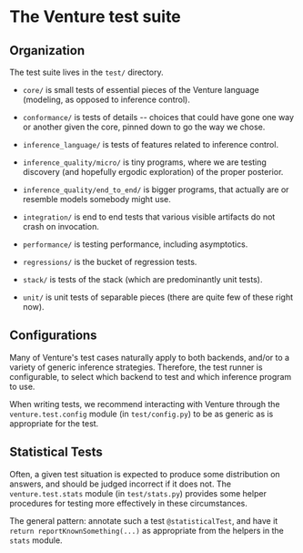 The Venture test suite
======================

Organization
------------

The test suite lives in the `test/` directory.

- `core/` is small tests of essential pieces of the Venture language
  (modeling, as opposed to inference control).

- `conformance/` is tests of details -- choices that could have gone
  one way or another given the core, pinned down to go the way we
  chose.

- `inference_language/` is tests of features related to inference
  control.

- `inference_quality/micro/` is tiny programs, where we are testing
  discovery (and hopefully ergodic exploration) of the proper posterior.

- `inference_quality/end_to_end/` is bigger programs, that actually
  are or resemble models somebody might use.

- `integration/` is end to end tests that various visible artifacts do
  not crash on invocation.

- `performance/` is testing performance, including asymptotics.

- `regressions/` is the bucket of regression tests.

- `stack/` is tests of the stack (which are predominantly unit tests).

- `unit/` is unit tests of separable pieces (there are quite few of
  these right now).

Configurations
--------------

Many of Venture's test cases naturally apply to both backends, and/or
to a variety of generic inference strategies.  Therefore, the test
runner is configurable, to select which backend to test and which
inference program to use.

When writing tests, we recommend interacting with Venture through the
`venture.test.config` module (in `test/config.py`) to be as generic as
is appropriate for the test.

Statistical Tests
-----------------

Often, a given test situation is expected to produce some distribution
on answers, and should be judged incorrect if it does not.  The
`venture.test.stats` module (in `test/stats.py`) provides some helper
procedures for testing more effectively in these circumstances.

The general pattern: annotate such a test `@statisticalTest`, and have
it `return reportKnownSomething(...)` as appropriate from the helpers
in the `stats` module.
